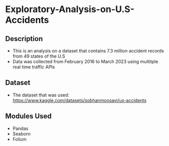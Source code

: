 # Exploratory-Analysis-on-U.S-Accidents

## Description
* This is an analysis on a dataset that contains 7.3 million accident records from 49 states of the U.S
* Data was collected from February 2016 to March 2023 using multitple real time traffic APIs

## Dataset
* The dataset that was used: https://www.kaggle.com/datasets/sobhanmoosavi/us-accidents

## Modules Used
* Pandas
* Seaborn
* Folium
